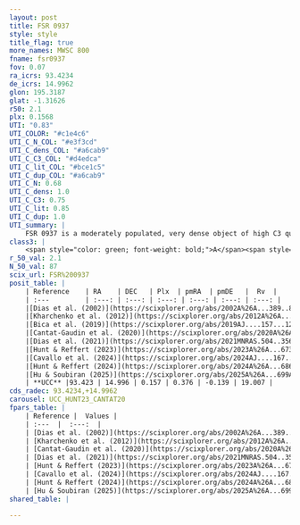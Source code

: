 ```yaml
---
layout: post
title: FSR 0937
style: style
title_flag: true
more_names: MWSC 800
fname: fsr0937
fov: 0.07
ra_icrs: 93.4234
de_icrs: 14.9962
glon: 195.3187
glat: -1.31626
r50: 2.1
plx: 0.1568
UTI: "0.83"
UTI_COLOR: "#c1e4c6"
UTI_C_N_COL: "#e3f3cd"
UTI_C_dens_COL: "#a6cab9"
UTI_C_C3_COL: "#d4edca"
UTI_C_lit_COL: "#bce1c5"
UTI_C_dup_COL: "#a6cab9"
UTI_C_N: 0.68
UTI_C_dens: 1.0
UTI_C_C3: 0.75
UTI_C_lit: 0.85
UTI_C_dup: 1.0
UTI_summary: |
    FSR 0937 is a moderately populated, very dense object of high C3 quality. It is well-studied in the literature.
class3: |
    <span style="color: green; font-weight: bold;">A</span><span style="color: #FFC300; font-weight: bold;">B</span>
r_50_val: 2.1
N_50_val: 87
scix_url: FSR%200937
posit_table: |
    | Reference    | RA    | DEC   | Plx  | pmRA  | pmDE   |  Rv  |
    | :---         | :---: | :---: | :---: | :---: | :---: | :---: |
    |[Dias et al. (2002)](https://scixplorer.org/abs/2002A%26A...389..871D) | 93.421 | 14.996 | -- | -0.08 | -1.78 | -- |
    |[Kharchenko et al. (2012)](https://scixplorer.org/abs/2012A%26A...543A.156K) | 93.426 | 14.995 | -- | -0.08 | -1.78 | -- |
    |[Bica et al. (2019)](https://scixplorer.org/abs/2019AJ....157...12B) | 93.419 | 14.993 | -- | -- | -- | -- |
    |[Cantat-Gaudin et al. (2020)](https://scixplorer.org/abs/2020A%26A...640A...1C) | 93.425 | 15.006 | 0.085 | 0.5 | -0.114 | -- |
    |[Dias et al. (2021)](https://scixplorer.org/abs/2021MNRAS.504..356D) | 93.433 | 15.008 | 0.08 | 0.549 | -0.13 | -- |
    |[Hunt & Reffert (2023)](https://scixplorer.org/abs/2023A%26A...673A.114H) | 93.419 | 14.997 | 0.189 | 0.402 | -0.229 | 31.266 |
    |[Cavallo et al. (2024)](https://scixplorer.org/abs/2024AJ....167...12C) | 93.524 | 14.96 | 0.19 | -- | -- | -- |
    |[Hunt & Reffert (2024)](https://scixplorer.org/abs/2024A%26A...686A..42H) | 93.419 | 14.997 | 0.189 | 0.402 | -0.229 | 31.266 |
    |[Hu & Soubiran (2025)](https://scixplorer.org/abs/2025A%26A...699A.246H) | 93.524 | 14.96 | -- | -- | -- | -- |
    | **UCC** |93.423 | 14.996 | 0.157 | 0.376 | -0.139 | 19.007 | 
cds_radec: 93.4234,+14.9962
carousel: UCC_HUNT23_CANTAT20
fpars_table: |
    | Reference |  Values |
    | :---  |  :---:  |
    | [Dias et al. (2002)](https://scixplorer.org/abs/2002A%26A...389..871D) | `E(B-V)=0.583, Dist=4597.0, Age=8.98` |
    | [Kharchenko et al. (2012)](https://scixplorer.org/abs/2012A%26A...543A.156K) | `e_bv=0.583, distance=4597, log_age=8.98` |
    | [Cantat-Gaudin et al. (2020)](https://scixplorer.org/abs/2020A%26A...640A...1C) | `AVNN=1.59, DMNN=14.43, AgeNN=9.08` |
    | [Dias et al. (2021)](https://scixplorer.org/abs/2021MNRAS.504..356D) | `Av=2.335, Dist=5582, logage=9.016, [Fe/H]=-0.334` |
    | [Hunt & Reffert (2023)](https://scixplorer.org/abs/2023A%26A...673A.114H) | `AV50=2.167, diffAV50=2.149, MOD50=13.397, logAge50=8.744` |
    | [Cavallo et al. (2024)](https://scixplorer.org/abs/2024AJ....167...12C) | `AV50=2.33, dMod50=13.25, logAge50=8.87, [Fe/H]50=-0.17` |
    | [Hunt & Reffert (2024)](https://scixplorer.org/abs/2024A%26A...686A..42H) | `MassJ=953.719` |
    | [Hu & Soubiran (2025)](https://scixplorer.org/abs/2025A%26A...699A.246H) | `MA22=-0.27, MA23f=-0.42, MA23g=-0.4, MZ23=-0.63, MK24=-0.35, MF24=-0.34` |
shared_table: |
    
---
```

